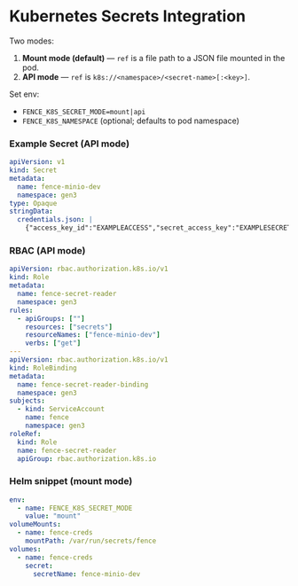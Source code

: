 # Kubernetes Secrets Integration

Two modes:

1. **Mount mode (default)** — `ref` is a file path to a JSON file mounted in the pod.
2. **API mode** — `ref` is `k8s://<namespace>/<secret-name>[:<key>]`.

Set env:
- `FENCE_K8S_SECRET_MODE=mount|api`
- `FENCE_K8S_NAMESPACE` (optional; defaults to pod namespace)

### Example Secret (API mode)
```yaml
apiVersion: v1
kind: Secret
metadata:
  name: fence-minio-dev
  namespace: gen3
type: Opaque
stringData:
  credentials.json: |
    {"access_key_id":"EXAMPLEACCESS","secret_access_key":"EXAMPLESECRET"}
```

### RBAC (API mode)
```yaml
apiVersion: rbac.authorization.k8s.io/v1
kind: Role
metadata:
  name: fence-secret-reader
  namespace: gen3
rules:
  - apiGroups: [""]
    resources: ["secrets"]
    resourceNames: ["fence-minio-dev"]
    verbs: ["get"]
---
apiVersion: rbac.authorization.k8s.io/v1
kind: RoleBinding
metadata:
  name: fence-secret-reader-binding
  namespace: gen3
subjects:
  - kind: ServiceAccount
    name: fence
    namespace: gen3
roleRef:
  kind: Role
  name: fence-secret-reader
  apiGroup: rbac.authorization.k8s.io
```

### Helm snippet (mount mode)
```yaml
env:
  - name: FENCE_K8S_SECRET_MODE
    value: "mount"
volumeMounts:
  - name: fence-creds
    mountPath: /var/run/secrets/fence
volumes:
  - name: fence-creds
    secret:
      secretName: fence-minio-dev
```
